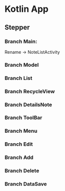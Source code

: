 # Kotlin App

## Stepper
### Branch Main:
Rename -> NoteListActivity
### Branch Model
### Branch List
### Branch RecycleView
### Branch DetailsNote
### Branch ToolBar
### Branch Menu 
### Branch Edit
### Branch Add
### Branch Delete
### Branch DataSave

